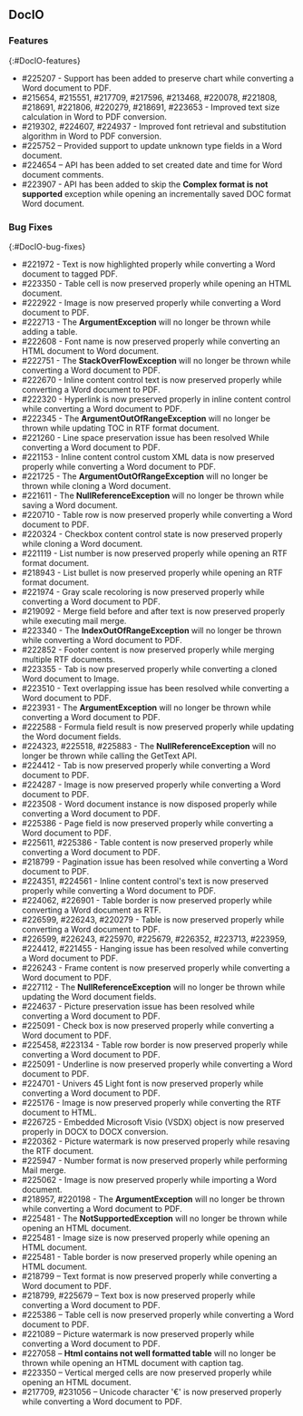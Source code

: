 ## DocIO

### Features
{:#DocIO-features}

* \#225207 - Support has been added to preserve chart while converting a Word document to PDF.
* \#215654, \#215551, \#217709, \#217596, \#213468, \#220078, \#221808, \#218691, \#221806, \#220279, \#218691, \#223653 - Improved text size calculation in Word to PDF conversion.
* \#219302, \#224607, \#224937 - Improved font retrieval and substitution algorithm in Word to PDF conversion.
* \#225752 – Provided support to update unknown type fields in a Word document.
* \#224654 – API has been added to set created date and time for Word document comments.
* \#223907 - API has been added to skip the **Complex format is not supported** exception while opening an incrementally saved DOC format Word document.


### Bug Fixes
{:#DocIO-bug-fixes}

* \#221972 - Text is now highlighted properly while converting a Word document to tagged PDF.
* \#223350 - Table cell is now preserved properly while opening an HTML document.
* \#222922 - Image is now preserved properly while converting a Word document to PDF.
* \#222713 - The **ArgumentException** will no longer be thrown while adding a table.
* \#222608 - Font name is now preserved properly while converting an HTML document to Word document.
* \#222751 - The **StackOverFlowException** will no longer be thrown while converting a Word document to PDF.
* \#222670 - Inline content control text is now preserved properly while converting a Word document to PDF.
* \#222320 - Hyperlink is now preserved properly in inline content control while converting a Word document to PDF.
* \#222345 - The **ArgumentOutOfRangeException** will no longer be thrown while updating TOC in RTF format document.
* \#221260 - Line space preservation issue has been resolved While converting a Word document to PDF.
* \#221153 - Inline content control custom XML data is now preserved properly while converting a Word document to PDF.
* \#221725 - The **ArgumentOutOfRangeException** will no longer be thrown while cloning a Word document.
* \#221611 - The **NullReferenceException** will no longer be thrown while saving a Word document.
* \#220710 - Table row is now preserved properly while converting a Word document to PDF.
* \#220324 - Checkbox content control state is now preserved properly while cloning a Word document.
* \#221119 - List number is now preserved properly while opening an RTF format document.
* \#218943 - List bullet is now preserved properly while opening an RTF format document.
* \#221974 - Gray scale recoloring is now preserved properly while converting a Word document to PDF.
* \#219092 - Merge field before and after text is now preserved properly while executing mail merge.
* \#223340 - The **IndexOutOfRangeException** will no longer be thrown while converting a Word document to PDF.
* \#222852 - Footer content is now preserved properly while merging multiple RTF documents.
* \#223355 - Tab is now preserved properly while converting a cloned Word document to Image.
* \#223510 - Text overlapping issue has been resolved while converting a Word document to PDF.
* \#223931 - The **ArgumentException** will no longer be thrown while converting a Word document to PDF.
* \#222588 - Formula field result is now preserved properly while updating the Word document fields.
* \#224323, \#225518, \#225883 - The **NullReferenceException** will no longer be thrown while calling the GetText API.
* \#224412 - Tab is now preserved properly while converting a Word document to PDF.
* \#224287 - Image is now preserved properly while converting a Word document to PDF.
* \#223508 - Word document instance is now disposed properly while converting a Word document to PDF.
* \#225386 - Page field is now preserved properly while converting a Word document to PDF.
* \#225611, \#225386 - Table content is now preserved properly while converting a Word document to PDF.
* \#218799 - Pagination issue has been resolved while converting a Word document to PDF.
* \#224351, \#224561 - Inline content control's text is now preserved properly while converting a Word document to PDF.
* \#224062, \#226901 - Table border is now preserved properly while converting a Word document as RTF.
* \#226599, \#226243, \#220279 - Table is now preserved properly while converting a Word document to PDF.
* \#226599, \#226243, \#225970, \#225679, \#226352, \#223713, \#223959, \#224412, \#221455 - Hanging issue has been resolved while converting a Word document to PDF.
* \#226243 - Frame content is now preserved properly while converting a Word document to PDF.
* \#227112 - The **NullReferenceException** will no longer be thrown while updating the Word document fields.
* \#224637 - Picture preservation issue has been resolved while converting a Word document to PDF.
* \#225091 - Check box is now preserved properly while converting a Word document to PDF.
* \#225458, \#223134 - Table row border is now preserved properly while converting a Word document to PDF.
* \#225091 - Underline is now preserved properly while converting a Word document to PDF.
* \#224701 - Univers 45 Light font is now preserved properly while converting a Word document to PDF.
* \#225176 - Image is now preserved properly while converting the RTF document to HTML.
* \#226725 - Embedded Microsoft Visio (VSDX) object is now preserved properly in DOCX to DOCX conversion.
* \#220362 - Picture watermark is now preserved properly while resaving the RTF document. 
* \#225947 - Number format is now preserved properly while performing Mail merge.
* \#225062 - Image is now preserved properly while importing a Word document.
* \#218957, \#220198 - The **ArgumentException** will no longer be thrown while converting a Word document to PDF.
* \#225481 - The **NotSupportedException** will no longer be thrown while opening an HTML document.
* \#225481 - Image size is now preserved properly while opening an HTML document.
* \#225481 - Table border is now preserved properly while opening an HTML document.
* \#218799 – Text format is now preserved properly while converting a Word document to PDF.
* \#218799, \#225679 – Text box is now preserved properly while converting a Word document to PDF.
* \#225386 – Table cell is now preserved properly while converting a Word document to PDF.
* \#221089 – Picture watermark is now preserved properly while converting a Word document to PDF.
* \#227058 – **Html contains not well formatted table** will no longer be thrown while opening an HTML document with caption tag.
* \#223350 – Vertical merged cells are now preserved properly while opening an HTML document.
* \#217709, \#231056 – Unicode character '€' is now preserved properly while converting a Word document to PDF.

